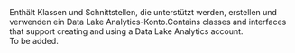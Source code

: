 <Namespace Name="Microsoft.Azure.Management.DataLake.Analytics">
  <Docs>
    <summary><span data-ttu-id="f1caf-101">Enthält Klassen und Schnittstellen, die unterstützt werden, erstellen und verwenden ein Data Lake Analytics-Konto.</span><span class="sxs-lookup"><span data-stu-id="f1caf-101">Contains classes and interfaces that support creating and using a Data Lake Analytics account.</span></span></summary> 
    <remarks>To be added.</remarks>
  </Docs>
</Namespace>
